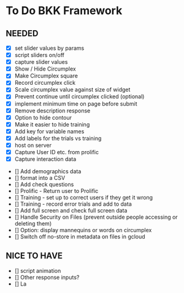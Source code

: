 # To Do BKK Framework


## NEEDED
- [x] set slider values by params
- [x] script sliders on/off
- [x] capture slider values
- [X] Show / Hide Circumplex
- [x] Make Circumplex square
- [x] Record circumplex click
- [x] Scale circumplex value against size of widget
- [x] Prevent continue until circumplex clicked (optional)
- [x] implement minimum time on page before submit
- [x] Remove description response
- [x] Option to hide contour
- [x] Make it easier to hide training
- [x] Add key for variable names
- [x] Add labels for the trials vs training
- [x] host on server
- [x] Capture User ID etc. from prolific
- [x] Capture interaction data

- [] Add demographics data
- [] format into a CSV
- [] Add check questions
- [] Prolific - Return user to Prolific
- [] Training - set up to correct users if they get it wrong
- [] Training - record error trials and add to data
- [] Add full screen and check full screen data
- [] Handle Security on Files (prevent outside people accessing or deleting them)
- [] Option: display mannequins or words on circumplex
- [] Switch off no-store in metadata on files in gcloud



## NICE TO HAVE
- [] script animation
- [] Other response inputs? 
- [] La